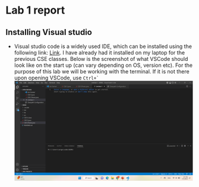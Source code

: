 # Lab 1 report

## Installing Visual studio

* Visual studio code is a widely used IDE, which can be installed using the following link: [Link](https://code.visualstudio.com/). I have already had it 
installed on my laptop for the previous CSE classes. Below is the screenshot of what VSCode should look like on the start up (can vary depending on OS, version etc).
For the purpose of this lab we will be working with the terminal. If it is not there upon opening VSCode, use `` Ctrl+` ``
![Image](VSCode.png)
